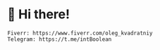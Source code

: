 ﻿# 👋 Hi there!

    Fiverr: https://www.fiverr.com/oleg_kvadratniy
    Telegram: https://t.me/intBoolean
